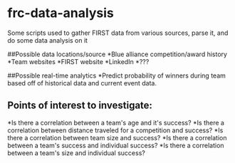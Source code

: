 # frc-data-analysis
Some scripts used to gather FIRST data from various sources, parse it, and do some data analysis on it

##Possible data locations/source
*Blue alliance competition/award history
*Team websites
*FIRST website
*LinkedIn
*???

##Possible real-time analytics
*Predict probability of winners during team based off of historical data and current event data.

## Points of interest to investigate:
*Is there a correlation between a team's age and it's success?
*Is there a correlation between distance traveled for a competition and success?
*Is there a correlation between team size and success?
*Is there a correlation between a team's success and individual success?
*Is there a correlation between a team's size and individual success?
